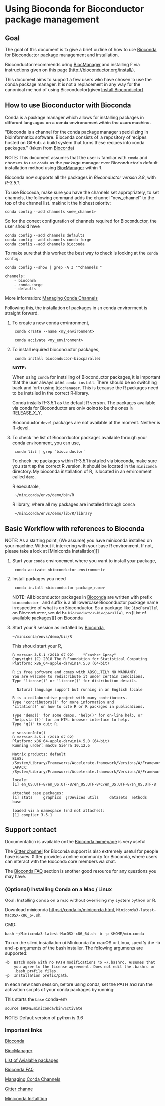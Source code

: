Using Bioconda for Bioconductor package management
=================================================

## Goal 

The goal of this document is to give a brief outline of how to
use [Bioconda][] for Bioconductor package management and installation. 

Bioconductor recommends using [BiocManager][] and installing R via
instructions given on this page (http://bioconductor.org/install/).

This document aims to support a few users who have chosen to use the
conda package manager. It is not a replacement in any way for the
canonical method of using Bioconductor(given [Install Bioconductor][]).

## How to use Bioconductor with Bioconda

Conda is a package manager which allows for installing packages in
different languages on a conda environement within the users machine.

"Bioconda is a channel for the conda package manager specializing in
bioinformatics software. Bioconda consists of: a repository of recipes
hosted on GitHub. a build system that turns these recipes into conda
packages." (taken from [Bioconda][])

NOTE: This document assumes that the user is familiar with `conda` and
chooses to use `conda` as the package manager over Bioconductor's
default installation method using [BiocManager][] within R. 

Bioconda now supports all the packages in *Bioconductor version 3.8*,
with *R-3.5.1*.

To use Bioconda, make sure you have the channels set appropriately, to
set channels, the following command adds the channel “new_channel” to
the top of the channel list, making it the highest priority:

	conda config --add channels <new_channel>

So for the correct configuration of channels required for
Bioconductor, the user should have

	conda config --add channels defaults
	conda config --add channels conda-forge
	conda config --add channels bioconda

To make sure that this worked the best way to check is looking at the
`conda config`.

	conda config --show | grep -A 3 "^channels:"

	channels:
		- bioconda
		- conda-forge
		- defaults

More information: [Managing Conda Channels][]


Following this, the installation of packages in an conda environment
is straight forward. 

1. To create a new conda envinronment, 

		conda create --name <my_environment>
	
		conda activate <my_environment>
	
1. To install required bioconductor packages,

		conda install bioconductor-biocparallel
	

    **NOTE:**	
	
	When using `conda` for installing of Bioconductor packages, it is
    important that the user always uses `conda install`. There should
    be no switching back and forth using `BiocManager`. This is
    because the R packages need to be installed in the correct
    R-library.
	
	Conda installs R-3.5.1 as the default R version. The packages
    available via conda for Bioconductor are only going to be the ones
    in RELEASE_X_Y. 
	
	Bioconductor `devel` packages are not available at the
    moment. Neither is R-devel.
	

1. To check the list of Bioconductor packages available through your
   conda environment, you can use,
   
		conda list | grep 'bioconductor'
		
   To check the packages within R-3.5.1 installed via bioconda,
   make sure you start up the correct R version. It should be located
   in the `miniconda` directory. My bioconda installation of R, is
   located in an environment called `demo`.
   
   R executable, 
   
	    ~/miniconda/envs/demo/bin/R
   
   R library, where all my packages are installed through conda
   
		~/miniconda/envs/demo/lib/R/library
		

## Basic Workflow with references to Bioconda

NOTE: As a starting point, (We assume) you have miniconda installed on
      your machine. Without it interfering with your base R
      environment. If not, please take a look at [Miniconda Installation][]


1. Start your `conda` environement where you want to install your package,

		conda activate <bioconductor-environment>
	
1. Install packages you need,

		conda install <bioconductor-package_name> 
		
	NOTE: All bioconductor packages in [Bioconda][] are written with
    prefix `bioconductor-` and suffix is a all lowercase Bioconductor
    package name irrespective of what is on Bioconductor. So a package
    like `BiocParallel` on Bioconductor, would be
    `bioconductor-biocparallel`, on [List of available packages][] on
    [Bioconda][]

1.  Start your R session as installed by [Bioconda][],

		~/miniconda/envs/demo/bin/R
		
	This should start your R,

		R version 3.5.1 (2018-07-02) -- "Feather Spray"
		Copyright (C) 2018 The R Foundation for Statistical Computing
		Platform: x86_64-apple-darwin14.5.0 (64-bit)

		R is free software and comes with ABSOLUTELY NO WARRANTY.
		You are welcome to redistribute it under certain conditions.
		Type 'license()' or 'licence()' for distribution details.

		  Natural language support but running in an English locale

		R is a collaborative project with many contributors.
		Type 'contributors()' for more information and
		'citation()' on how to cite R or R packages in publications.

		Type 'demo()' for some demos, 'help()' for on-line help, or
		'help.start()' for an HTML browser interface to help.
		Type 'q()' to quit R.

		> sessionInfo()
		R version 3.5.1 (2018-07-02)
		Platform: x86_64-apple-darwin14.5.0 (64-bit)
		Running under: macOS Sierra 10.12.6

		Matrix products: default
		BLAS: /System/Library/Frameworks/Accelerate.framework/Versions/A/Frameworks/vecLib.framework/Versions/A/libBLAS.dylib
		LAPACK: /System/Library/Frameworks/Accelerate.framework/Versions/A/Frameworks/vecLib.framework/Versions/A/libLAPACK.dylib

		locale:
		[1] en_US.UTF-8/en_US.UTF-8/en_US.UTF-8/C/en_US.UTF-8/en_US.UTF-8

		attached base packages:
		[1] stats     graphics  grDevices utils     datasets  methods   base

		loaded via a namespace (and not attached):
		[1] compiler_3.5.1


## Support contact

Documentation is available on the [Bioconda homepage][] is
very useful 

The [Gitter channel][] for Bioconda support is also extremely useful
for people have issues. Gitter provides a online community for
Bioconda, where users can interact with the Bioconda core members via
chat.

The [Bioconda FAQ][] section is another good resource for any
questions you may have.


### (Optional) Installing Conda on a Mac / Linux

Goal: Installing conda on a mac without overriding my system python or
R.

Download miniconda https://conda.io/miniconda.html,
`Miniconda3-latest-MacOSX-x86_64.sh`.

CMD:

	bash ~/Miniconda3-latest-MacOSX-x86_64.sh -b -p $HOME/miniconda

To run the silent installation of Miniconda for macOS or Linux,
specify the -b and -p arguments of the bash installer. The following
arguments are supported:

	-b  Batch mode with no PATH modifications to ~/.bashrc. Assumes that
		you agree to the license agreement. Does not edit the .bashrc or
		.bash_profile files. 
	-p  Installation prefix/path.
	

In each new bash session, before using conda, set the PATH and run the
activation scripts of your conda packages by running:

This starts the `base` conda-env

	source $HOME/miniconda/bin/activate

NOTE: Default version of python is 3.6


### Important links


[Bioconda](https://bioconda.github.io/index.html)

[BiocManager](https://cran.r-project.org/web/packages/BiocManager/index.html)

[List of Avialable packages](https://bioconda.github.io/recipes.html)

[Bioconda FAQ](https://bioconda.github.io/faqs.html)

[Managing Conda Channels](https://conda.io/docs/user-guide/tasks/manage-channels.html)

[Gitter channel](https://gitter.im/bioconda/Lobby)

[Miniconda Installtion](https://conda.io/miniconda.html)




[Bioconda]: https://bioconda.github.io/index.html

[Bioconda homepage]: https://bioconda.github.io/index.html

[BiocManager]: https://cran.r-project.org/web/packages/BiocManager/index.html

[List of Avialable packages]: https://bioconda.github.io/recipes.html

[Bioconda FAQ]: https://bioconda.github.io/faqs.html

[Managing Conda Channels]: https://conda.io/docs/user-guide/tasks/manage-channels.html

[Gitter channel]: https://gitter.im/bioconda/Lobby

[Miniconda Installtion]: https://conda.io/miniconda.html

[Install Bioconductor]: http://bioconductor.org/install/
